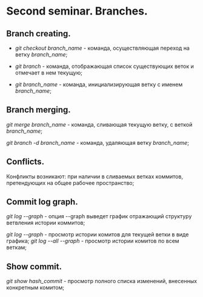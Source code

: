 # Second seminar. Branches.

## Branch creating.

* *git checkout branch_name* - команда, осуществляющая переход на ветку *branch_name*;

* *git branch* - команда, отображающая список существующих веток и отмечает в нем текущую;

* *git branch_name* - команда, инициализирующая ветку с именем *branch_name*;

## Branch merging.

*git merge branch_name* - команда, сливающая текущую ветку, с веткой *branch_name*;

*git branch -d branch_name* - команда, удаляющая ветку *branch_name*;

## Conflicts.

Конфликты возникают: при наличии в сливаемых ветках коммитов, претендующих на общее рабочее пространство;

## Commit log graph.
*git log --graph* - опция --graph выведет график отражающий структуру ветвления истории коммитов;

*git log --graph* - просмотр истории комитов для текущей ветки в виде графика;
*git log --all --graph* - просмотр истории комитов по всем веткам; 

## Show commit.
*git show hash_commit* - просмотр полного списка изменений, внесенных конкретным комитом;
